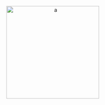 <p align="center">
  <!--<img style="display:inline-block;margin-right:10px;" src="https://media1.giphy.com/media/xT5LMRXQ4yPjL415q8/giphy.gif" alt="a" height="250"/>-->
  <img style="display:inline-block;margin-right:10px;" src="https://media3.giphy.com/media/cU0nH14Mg7MbnaBCvX/giphy.gif" alt="a" height="250"/>
</p>
